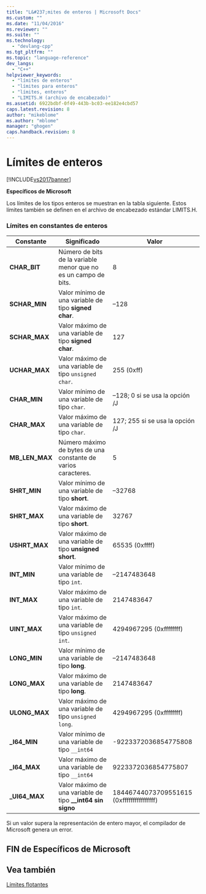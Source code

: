 ```yaml
---
title: "L&#237;mites de enteros | Microsoft Docs"
ms.custom: ""
ms.date: "11/04/2016"
ms.reviewer: ""
ms.suite: ""
ms.technology: 
  - "devlang-cpp"
ms.tgt_pltfrm: ""
ms.topic: "language-reference"
dev_langs: 
  - "C++"
helpviewer_keywords: 
  - "límites de enteros"
  - "límites para enteros"
  - "límites, enteros"
  - "LIMITS.H (archivo de encabezado)"
ms.assetid: 6922bdbf-0f49-443b-bc03-ee182e4cbd57
caps.latest.revision: 8
author: "mikeblome"
ms.author: "mblome"
manager: "ghogen"
caps.handback.revision: 8
---
```

# L&#237;mites de enteros
[!INCLUDE[vs2017banner](../assembler/inline/includes/vs2017banner.md)]

**Específicos de Microsoft**  
  
 Los límites de los tipos enteros se muestran en la tabla siguiente.  Estos límites también se definen en el archivo de encabezado estándar LIMITS.H.  
  
### Límites en constantes de enteros  
  
|Constante|Significado|Valor|  
|---------------|-----------------|-----------|  
|**CHAR\_BIT**|Número de bits de la variable menor que no es un campo de bits.|8|  
|**SCHAR\_MIN**|Valor mínimo de una variable de tipo **signed char**.|–128|  
|**SCHAR\_MAX**|Valor máximo de una variable de tipo **signed char**.|127|  
|**UCHAR\_MAX**|Valor máximo de una variable de tipo `unsigned char`.|255 \(0xff\)|  
|**CHAR\_MIN**|Valor mínimo de una variable de tipo `char`.|–128; 0 si se usa la opción \/J|  
|**CHAR\_MAX**|Valor máximo de una variable de tipo `char`.|127; 255 si se usa la opción \/J|  
|**MB\_LEN\_MAX**|Número máximo de bytes de una constante de varios caracteres.|5|  
|**SHRT\_MIN**|Valor mínimo de una variable de tipo **short**.|–32768|  
|**SHRT\_MAX**|Valor máximo de una variable de tipo **short**.|32767|  
|**USHRT\_MAX**|Valor máximo de una variable de tipo **unsigned short**.|65535 \(0xffff\)|  
|**INT\_MIN**|Valor mínimo de una variable de tipo `int`.|–2147483648|  
|**INT\_MAX**|Valor máximo de una variable de tipo `int`.|2147483647|  
|**UINT\_MAX**|Valor máximo de una variable de tipo `unsigned int`.|4294967295 \(0xffffffff\)|  
|**LONG\_MIN**|Valor mínimo de una variable de tipo **long**.|–2147483648|  
|**LONG\_MAX**|Valor máximo de una variable de tipo **long**.|2147483647|  
|**ULONG\_MAX**|Valor máximo de una variable de tipo `unsigned long`.|4294967295 \(0xffffffff\)|  
|**\_I64\_MIN**|Valor mínimo de una variable de tipo `__int64`|\-9223372036854775808|  
|**\_I64\_MAX**|Valor máximo de una variable de tipo `__int64`|9223372036854775807|  
|**\_UI64\_MAX**|Valor máximo de una variable de tipo **\_\_int64 sin signo**|18446744073709551615 \(0xffffffffffffffff\)|  
  
 Si un valor supera la representación de entero mayor, el compilador de Microsoft genera un error.  
  
## FIN de Específicos de Microsoft  
  
## Vea también  
 [Límites flotantes](../cpp/floating-limits.md)